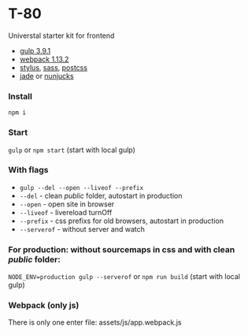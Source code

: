 # T-80
Universtal starter kit for frontend
- [gulp 3.9.1](http://gulpjs.com/)
- [webpack 1.13.2](https://webpack.github.io/)
- [stylus](http://stylus-lang.com/), [sass](http://sass-lang.com/), [postcss](http://postcss.org/)
- [jade](https://pugjs.org/api/getting-started.html) or [nunjucks](https://mozilla.github.io/nunjucks/)

### Install
```npm i```

### Start
```gulp``` or ```npm start``` (start with local gulp)

### With flags
- ```gulp --del --open --liveof --prefix```
- ```--del``` - clean *public* folder, autostart in production
- ```--open``` - open site in browser
- ```--liveof``` - livereload turnOff
- ```--prefix``` - css prefixs for old browsers, autostart in production
- ```--serverof``` - without server and watch


### For production: without sourcemaps in css and with clean *public* folder:
```NODE_ENV=production gulp --serverof``` or ```npm run build``` (start with local gulp)


### Webpack (only js)
There is only one enter file: assets/js/app.webpack.js
